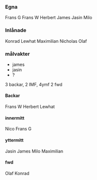 ### Egna
Frans G
Frans W
Herbert
James
Jasin
Milo
### Inlånade
Konrad
Lewhat
Maximilian
Nicholas
Olaf
### målvakter
- james
- jasin
- ?

3 backar, 2 IMF, 4ymf 2 fwd 
#### Backar
Frans W
Herbert
Lewhat
#### innermitt
Nico
Frans G
#### yttermitt
Jasin
James
Milo
Maximilian
#### fwd
Olaf
Konrad